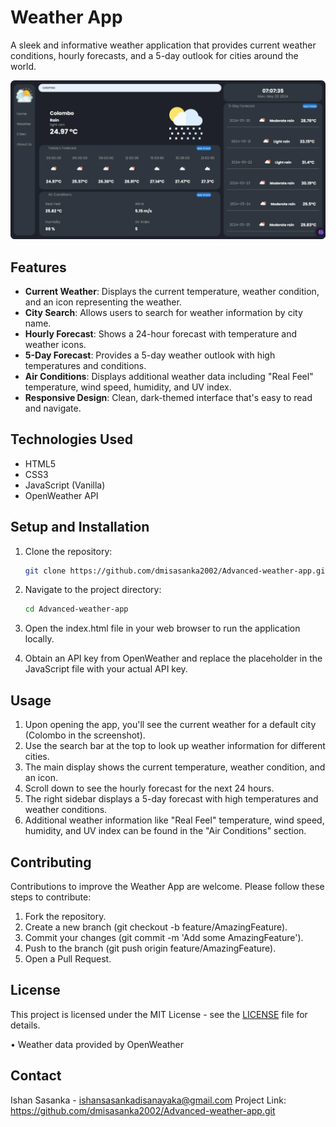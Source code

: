 # Weather App

A sleek and informative weather application that provides current weather conditions, hourly forecasts, and a 5-day outlook for cities around the world.

![Weather App Screenshot](final.jpeg)

## Features

- **Current Weather**: Displays the current temperature, weather condition, and an icon representing the weather.
- **City Search**: Allows users to search for weather information by city name.
- **Hourly Forecast**: Shows a 24-hour forecast with temperature and weather icons.
- **5-Day Forecast**: Provides a 5-day weather outlook with high temperatures and conditions.
- **Air Conditions**: Displays additional weather data including "Real Feel" temperature, wind speed, humidity, and UV index.
- **Responsive Design**: Clean, dark-themed interface that's easy to read and navigate.

## Technologies Used

- HTML5
- CSS3
- JavaScript (Vanilla)
- OpenWeather API

## Setup and Installation

1. Clone the repository:

   ```bash
   git clone https://github.com/dmisasanka2002/Advanced-weather-app.git

   ```

2. Navigate to the project directory:

   ```bash
   cd Advanced-weather-app
   ```

3. Open the index.html file in your web browser to run the application locally.
4. Obtain an API key from OpenWeather and replace the placeholder in the JavaScript file with your actual API key.

## Usage

1. Upon opening the app, you'll see the current weather for a default city (Colombo in the screenshot).
2. Use the search bar at the top to look up weather information for different cities.
3. The main display shows the current temperature, weather condition, and an icon.
4. Scroll down to see the hourly forecast for the next 24 hours.
5. The right sidebar displays a 5-day forecast with high temperatures and weather conditions.
6. Additional weather information like "Real Feel" temperature, wind speed, humidity, and UV index can be found in the "Air Conditions" section.

## Contributing

Contributions to improve the Weather App are welcome. Please follow these steps to contribute:

1. Fork the repository.
2. Create a new branch (git checkout -b feature/AmazingFeature).
3. Commit your changes (git commit -m 'Add some AmazingFeature').
4. Push to the branch (git push origin feature/AmazingFeature).
5. Open a Pull Request.

## License

This project is licensed under the MIT License - see the [LICENSE](LICENSE) file for details.

• Weather data provided by OpenWeather

## Contact

Ishan Sasanka - ishansasankadisanayaka@gmail.com
Project Link: https://github.com/dmisasanka2002/Advanced-weather-app.git
